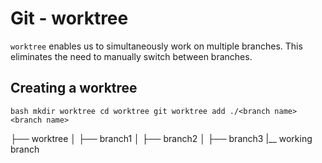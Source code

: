 # Git - worktree

`worktree` enables us to simultaneously work on multiple branches. This eliminates the need to manually switch between branches.  

## Creating a worktree
`bash
mkdir worktree
cd worktree
git worktree add ./<branch name> <branch name>
`

├── worktree
│   ├── branch1
│   ├── branch2
│   ├── branch3
|__ working branch

